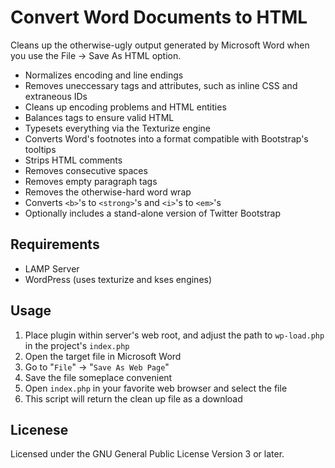 Convert Word Documents to HTML
==============================

Cleans up the otherwise-ugly output generated by Microsoft Word when you use the File -> Save As HTML option.

* Normalizes encoding and line endings
* Removes uneccessary tags and attributes, such as inline CSS and extraneous IDs
* Cleans up encoding problems and HTML entities
* Balances tags to ensure valid HTML
* Typesets everything via the Texturize engine
* Converts Word's footnotes into a format compatible with Bootstrap's tooltips
* Strips HTML comments
* Removes consecutive spaces
* Removes empty paragraph tags
* Removes the otherwise-hard word wrap
* Converts `<b>`'s to `<strong>`'s and `<i>`'s to `<em>`'s
* Optionally includes a stand-alone version of Twitter Bootstrap

Requirements
------------

* LAMP Server
* WordPress (uses texturize and kses engines)

Usage
-----

1. Place plugin within server's web root, and adjust the path to `wp-load.php` in the project's `index.php`
1. Open the target file in Microsoft Word
1. Go to "`File`" -> "`Save As Web Page`"
1. Save the file someplace convenient
1. Open `index.php` in your favorite web browser and select the file
1. This script will return the clean up file as a download

Licenese
--------

Licensed under the GNU General Public License Version 3 or later.